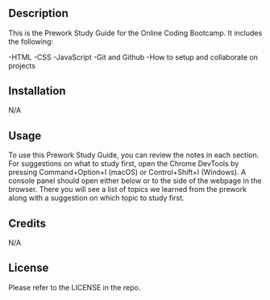 # <Prework Study Guide Webpage>

## Description

This is the Prework Study Guide for the Online Coding Bootcamp. It includes the following:

-HTML
-CSS
-JavaScript
-Git and Github
-How to setup and collaborate on projects

## Installation

N/A

## Usage

To use this Prework Study Guide, you can review the notes in each section. For suggestions on what to study first, open the Chrome DevTools by pressing Command+Option+I (macOS) or Control+Shift+I (Windows). A console panel should open either below or to the side of the webpage in the browser. There you will see a list of topics we learned from the prework along with a suggestion on which topic to study first.


## Credits

N/A

## License

Please refer to the LICENSE in the repo.

